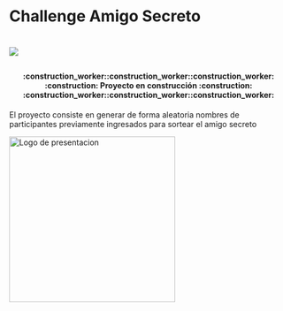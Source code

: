 <h1>Challenge Amigo Secreto<h1>
<p align="left">
  <img src="https://img.shields.io/badge/STATUS-EN%20DESAROLLO-green">
</p>
  
<h4 align="center">
:construction_worker::construction_worker::construction_worker:
:construction: Proyecto en construcción :construction:
:construction_worker::construction_worker::construction_worker:
</h4>
  
El proyecto consiste en generar de forma aleatoria nombres de participantes previamente ingresados para sortear el amigo secreto
  
<img src="assets/Logo de Nombre con Iniciales Circular Tipográfico Blanco y Negro.gif" width="300" alt="Logo de presentacion">
